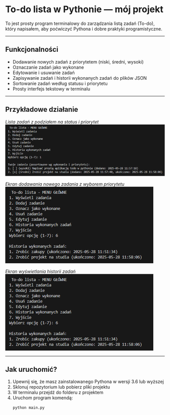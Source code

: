 # To-do lista w Pythonie — mój projekt

To jest prosty program terminalowy do zarządzania listą zadań (To-do), który napisałem, aby poćwiczyć Pythona i dobre praktyki programistyczne.

---

## Funkcjonalności

- Dodawanie nowych zadań z priorytetem (niski, średni, wysoki)  
- Oznaczanie zadań jako wykonane  
- Edytowanie i usuwanie zadań  
- Zapisywanie zadań i historii wykonanych zadań do plików JSON  
- Sortowanie zadań według statusu i priorytetu  
- Prosty interfejs tekstowy w terminalu  

---

## Przykładowe działanie 

*Lista zadań z podziałem na status i priorytet*
![Lista zadań](screenshots/tasks.png)  

*Ekran dodawania nowego zadania z wyborem priorytetu*
![Edycja zadania](screenshots/history.png)  

*Ekran wyświetlania historii zadań*
![Historia zadań](screenshots/history.png)  

---

## Jak uruchomić?

1. Upewnij się, że masz zainstalowanego Pythona w wersji 3.6 lub wyższej  
2. Sklonuj repozytorium lub pobierz pliki projektu  
3. W terminalu przejdź do folderu z projektem  
4. Uruchom program komendą:  
   ```bash
   python main.py

